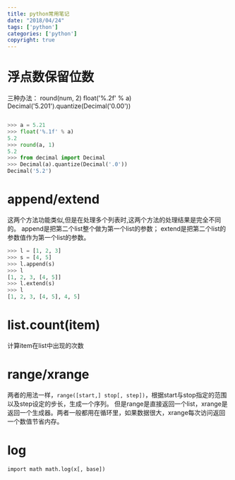 ```yaml
---
title: python常用笔记
date: "2018/04/24"
tags: ['python']
categories: ['python']
copyright: true
---
```

# 浮点数保留位数
三种办法：
round(num, 2)
float('%.2f' % a)
Decimal('5.201').quantize(Decimal('0.00'))
```python

>>> a = 5.21
>>> float('%.1f' % a)
5.2
>>> round(a, 1)
5.2
>>> from decimal import Decimal
>>> Decimal(a).quantize(Decimal('.0'))
Decimal('5.2')
```
# append/extend
这两个方法功能类似,但是在处理多个列表时,这两个方法的处理结果是完全不同的。
append是把第二个list整个做为第一个list的参数；
extend是把第二个list的参数值作为第一个list的参数。
```python
>>> l = [1, 2, 3]
>>> s = [4, 5]
>>> l.append(s)
>>> l
[1, 2, 3, [4, 5]]
>>> l.extend(s)
>>> l
[1, 2, 3, [4, 5], 4, 5]
```
# list.count(item)
计算item在list中出现的次数
# range/xrange
两者的用法一样，`range([start,] stop[, step])`，根据start与stop指定的范围以及step设定的步长，生成一个序列。
但是range是直接返回一个list，xrange是返回一个生成器。两者一般都用在循环里，如果数据很大，xrange每次访问返回一个数值节省内存。
# log
`import math
math.log(x[, base])`
